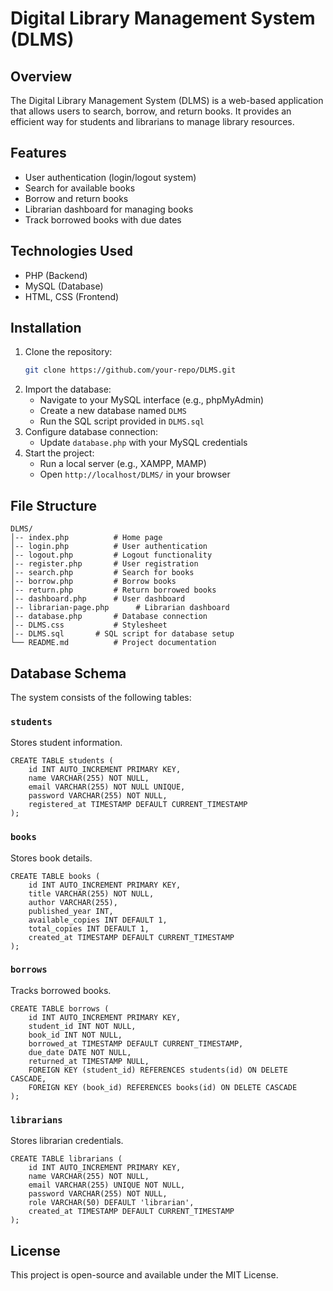 # Digital Library Management System (DLMS)

## Overview
The Digital Library Management System (DLMS) is a web-based application that allows users to search, borrow, and return books. It provides an efficient way for students and librarians to manage library resources.

## Features
- User authentication (login/logout system)
- Search for available books
- Borrow and return books
- Librarian dashboard for managing books
- Track borrowed books with due dates

## Technologies Used
- PHP (Backend)
- MySQL (Database)
- HTML, CSS (Frontend)

## Installation
1. Clone the repository:
   ```sh
   git clone https://github.com/your-repo/DLMS.git
   ```
2. Import the database:
   - Navigate to your MySQL interface (e.g., phpMyAdmin)
   - Create a new database named `DLMS`
   - Run the SQL script provided in `DLMS.sql`
3. Configure database connection:
   - Update `database.php` with your MySQL credentials
4. Start the project:
   - Run a local server (e.g., XAMPP, MAMP)
   - Open `http://localhost/DLMS/` in your browser

## File Structure
```
DLMS/
│-- index.php          # Home page
│-- login.php          # User authentication
│-- logout.php         # Logout functionality
│-- register.php       # User registration
│-- search.php         # Search for books
│-- borrow.php         # Borrow books
│-- return.php         # Return borrowed books
│-- dashboard.php      # User dashboard
│-- librarian-page.php      # Librarian dashboard
│-- database.php       # Database connection
│-- DLMS.css           # Stylesheet
│-- DLMS.sql       # SQL script for database setup
└── README.md          # Project documentation
```

## Database Schema
The system consists of the following tables:

### `students`
Stores student information.
```
CREATE TABLE students (
    id INT AUTO_INCREMENT PRIMARY KEY,
    name VARCHAR(255) NOT NULL,
    email VARCHAR(255) NOT NULL UNIQUE,
    password VARCHAR(255) NOT NULL,
    registered_at TIMESTAMP DEFAULT CURRENT_TIMESTAMP
);
```

### `books`
Stores book details.
```
CREATE TABLE books (
    id INT AUTO_INCREMENT PRIMARY KEY,
    title VARCHAR(255) NOT NULL,
    author VARCHAR(255),
    published_year INT,
    available_copies INT DEFAULT 1,
    total_copies INT DEFAULT 1,
    created_at TIMESTAMP DEFAULT CURRENT_TIMESTAMP
);
```

### `borrows`
Tracks borrowed books.
```
CREATE TABLE borrows (
    id INT AUTO_INCREMENT PRIMARY KEY,
    student_id INT NOT NULL,
    book_id INT NOT NULL,
    borrowed_at TIMESTAMP DEFAULT CURRENT_TIMESTAMP,
    due_date DATE NOT NULL,
    returned_at TIMESTAMP NULL,
    FOREIGN KEY (student_id) REFERENCES students(id) ON DELETE CASCADE,
    FOREIGN KEY (book_id) REFERENCES books(id) ON DELETE CASCADE
);
```

### `librarians`
Stores librarian credentials.
```
CREATE TABLE librarians (
    id INT AUTO_INCREMENT PRIMARY KEY,
    name VARCHAR(255) NOT NULL,
    email VARCHAR(255) UNIQUE NOT NULL,
    password VARCHAR(255) NOT NULL,
    role VARCHAR(50) DEFAULT 'librarian',
    created_at TIMESTAMP DEFAULT CURRENT_TIMESTAMP
);
```

## License
This project is open-source and available under the MIT License.

